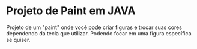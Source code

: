 # Projeto de Paint em JAVA

Projeto de um "paint" onde você pode criar figuras e trocar suas cores dependendo da tecla que utilizar. 
Podendo focar em uma figura específica se quiser.
